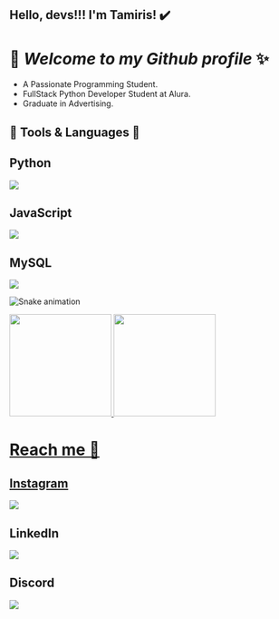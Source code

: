 ## Hello, devs!!! I'm Tamiris! ✔️
# 👋 *Welcome to my Github profile* ✨

- A Passionate Programming Student.
- FullStack Python Developer Student at Alura.
- Graduate in Advertising.

## 👾 **Tools & Languages** 👾

## Python
<div>
  <a href="https://www.python.org" target="_blank">
    <img loading="lazy" src="https://img.shields.io/badge/Python-3776AB?style=for-the-badge&logo=python&logoColor=white" style="margin-right: 10px;" target="_blank">
  </a>   

## JavaScript

  <a href="https://www.javascript.com" target="_blank">
    <img loading="lazy" src="https://img.shields.io/badge/JavaScript-F7DF1E?style=for-the-badge&logo=javascript&logoColor=black" style="margin-right: 10px;" target="_blank">
  </a>  

## MySQL

  <a href="https://www.mysql.com" target="_blank">
    <img loading="lazy" src="https://img.shields.io/badge/MySQL-4479A1?style=for-the-badge&logo=mysql&logoColor=white" style="margin-right: 10px;" target="_blank">
  </a>   
</div>



![Snake animation](https://github.com/TammyLannoy/TammyLannoy/blob/output/github-contribution-grid-snake.svg)

<div>
<a href="https://github.com/TammyLannoy">
<img loading="lazy" height="180em" src="https://github-readme-stats.vercel.app/api/top-langs/?username=TammyLannoy&layout=compact&langs_count=7&theme=dracula"/>
<img loading="lazy" height="180em" src="https://github-readme-stats.vercel.app/api?username=TammyLannoy&show_icons=true&theme=dracula&include_all_commits=true&count_private=true"/>


# Reach me 📲

## Instagram

  <a href="https://www.instagram.com/lannoy_ta" target="_blank">
    <img loading="lazy" src="https://img.shields.io/badge/Instagram-E4405F?style=for-the-badge&logo=instagram&logoColor=white" style="margin-right: 10px;" target="_blank">
  </a>   


## LinkedIn

  <a href="https://www.linkedin.com/in/tamiris-moreno" target="_blank">
    <img loading="lazy" src="https://img.shields.io/badge/LinkedIn-0077B5?style=for-the-badge&logo=linkedin&logoColor=white" style="margin-right: 10px;" target="_blank">
  </a>   


## Discord

  <a href="https://discord.com/users/tammylannoy" target="_blank">
    <img loading="lazy" src="https://img.shields.io/badge/Discord-5865F2?style=for-the-badge&logo=discord&logoColor=white" style="margin-right: 10px;" target="_blank">
  </a>   
</div>
